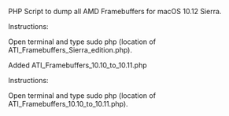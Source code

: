 PHP Script to dump all AMD Framebuffers for macOS 10.12 Sierra.

Instructions:

Open terminal and type sudo php (location of ATI_Framebuffers_Sierra_edition.php).

Added ATI_Framebuffers_10.10_to_10.11.php

Instructions:

Open terminal and type sudo php (location of ATI_Framebuffers_10.10_to_10.11.php).